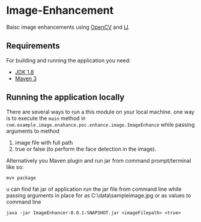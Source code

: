 # Image-Enhancement
Baisc image enhancements using [OpenCV](https://opencv-java-tutorials.readthedocs.io/en/latest/) and [IJ](https://github.com/imagej/imagej1/).

## Requirements
For building and running the application you need:

- [JDK 1.8](http://www.oracle.com/technetwork/java/javase/downloads/jdk8-downloads-2133151.html)
- [Maven 3](https://maven.apache.org)

## Running the application locally
There are several ways to run a this module on your local machine. one way is to execute the `main` method in `com.example.image.enahance.poc.enhance.image.ImageEnhance` while passing arguments to method
1. image file with full path
2. true or false (to perform the face detection in the image).

Alternatively you Maven plugin and run jar from command prompt/terminal like so:

```shell
mvn package
```
u can find fat jar of application run the jar file from command line while passing arguments in place for
<imageFilepath> as C:\data\sampleimage.jpg
<true> or <false> as values to command line
```shell
java -jar ImageEnhancer-0.0.1-SNAPSHOT.jar <imageFilepath> <true>
```
